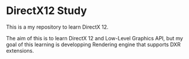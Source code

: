 # DirectX12 Study

This is a my repository to learn DirectX 12.

The aim of this is to learn DirectX 12 and Low-Level Graphics API, but my goal of this learning is developping Rendering engine that supports DXR extensions. 


